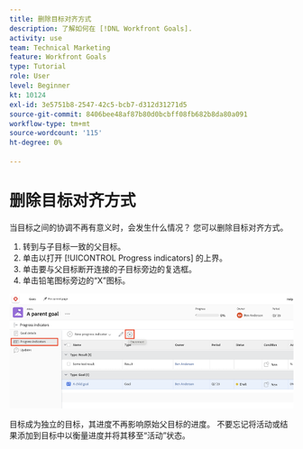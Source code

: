 ```yaml
---
title: 删除目标对齐方式
description: 了解如何在 [!DNL Workfront Goals].
activity: use
team: Technical Marketing
feature: Workfront Goals
type: Tutorial
role: User
level: Beginner
kt: 10124
exl-id: 3e5751b8-2547-42c5-bcb7-d312d31271d5
source-git-commit: 8406bee48af87b80d0bcbff08fb682b8da80a091
workflow-type: tm+mt
source-wordcount: '115'
ht-degree: 0%

---
```


# 删除目标对齐方式

当目标之间的协调不再有意义时，会发生什么情况？ 您可以删除目标对齐方式。

1. 转到与子目标一致的父目标。
1. 单击以打开 [!UICONTROL Progress indicators] 的上界。
1. 单击要与父目标断开连接的子目标旁边的复选框。
1. 单击铅笔图标旁边的“X”图标。

![屏幕截图 [!UICONTROL Remove alignment] 选项 [!DNL Workfront Goals]](assets/08-workfront-goals-remove-goal-alignment.png)

目标成为独立的目标，其进度不再影响原始父目标的进度。 不要忘记将活动或结果添加到目标中以衡量进度并将其移至“活动”状态。
